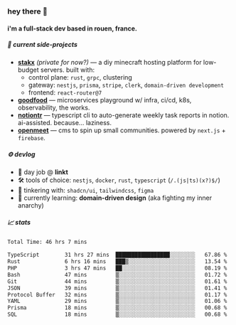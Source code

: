 ### hey there 👋

#### i'm a full-stack dev based in rouen, france.

##### 🚧 current side-projects

- [**stakx**](https://stakx.fr) *(private for now?)* — a diy minecraft hosting platform for low-budget servers. built with:
  - control plane: `rust`, `grpc`, clustering
  - gateway: `nestjs`, `prisma`, `stripe`, `clerk`, `domain-driven development`
  - frontend: `react-router@7`
- [**goodfood**](https://github.com/floriaaan/goodfood) — microservices playground w/ infra, ci/cd, k8s, observability, the works.
- [**notiontr**](https://github.com/floriaaan/notion-task-reporter) — typescript cli to auto-generate weekly task reports in notion. ai-assisted. because... laziness.
- [**openmeet**](https://github.com/floriaaan/openmeet) — cms to spin up small communities. powered by `next.js` + `firebase`.

##### ⚙️ devlog

- 🏢 day job @ **linkt**
- 🛠️ tools of choice: `nestjs`, `docker`, `rust`, `typescript` (`/.(js|ts)(x?)$/`)
- 🎨 tinkering with: `shadcn/ui`, `tailwindcss`, `figma`
- 🧠 currently learning: **domain-driven design** (aka fighting my inner anarchy)

##### 📈 stats

<!--START_SECTION:waka-->

```txt
Total Time: 46 hrs 7 mins

TypeScript        31 hrs 27 mins  █████████████████░░░░░░░░   67.86 %
Rust              6 hrs 16 mins   ███▒░░░░░░░░░░░░░░░░░░░░░   13.54 %
PHP               3 hrs 47 mins   ██░░░░░░░░░░░░░░░░░░░░░░░   08.19 %
Bash              47 mins         ▒░░░░░░░░░░░░░░░░░░░░░░░░   01.72 %
Git               44 mins         ▒░░░░░░░░░░░░░░░░░░░░░░░░   01.61 %
JSON              39 mins         ▒░░░░░░░░░░░░░░░░░░░░░░░░   01.41 %
Protocol Buffer   32 mins         ▒░░░░░░░░░░░░░░░░░░░░░░░░   01.17 %
YAML              29 mins         ▒░░░░░░░░░░░░░░░░░░░░░░░░   01.06 %
Prisma            18 mins         ▒░░░░░░░░░░░░░░░░░░░░░░░░   00.68 %
SQL               18 mins         ▒░░░░░░░░░░░░░░░░░░░░░░░░   00.68 %
```

<!--END_SECTION:waka-->
